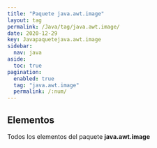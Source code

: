 ```yaml
---
title: "Paquete java.awt.image"
layout: tag
permalink: /Java/tag/java.awt.image/
date: 2020-12-29
key: Javapaquetejava.awt.image
sidebar: 
  nav: java
aside: 
  toc: true
pagination: 
  enabled: true
  tag: "java.awt.image"
  permalink: /:num/
---
```


<h2>Elementos</h2>
Todos los elementos del paquete <strong>java.awt.image</strong>
